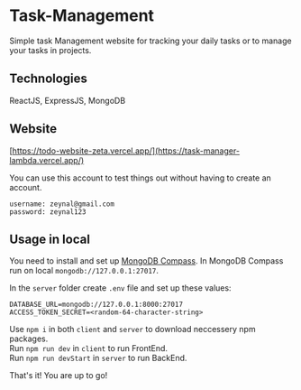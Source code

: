 # Task-Management
Simple task Management website for tracking your daily tasks or to manage your tasks in projects.

## Technologies
ReactJS, ExpressJS, MongoDB

## Website
[https://todo-website-zeta.vercel.app/](https://task-manager-lambda.vercel.app/)

You can use this account to test things out without having to create an account.
```
username: zeynal@gmail.com
password: zeynal123
```

## Usage in local
You need to install and set up [MongoDB Compass](https://www.mongodb.com/try/download/compass).
In MongoDB Compass run on local `mongodb://127.0.0.1:27017`.

In the `server` folder create `.env` file and set up these values:
```
DATABASE_URL=mongodb://127.0.0.1:8000:27017
ACCESS_TOKEN_SECRET=<random-64-character-string>
```
Use `npm i` in both `client` and `server` to download neccessery npm packages.<br/>
Run `npm run dev` in `client` to run FrontEnd.
<br/>Run `npm run devStart` in `server` to run BackEnd.

That's it! You are up to go!
